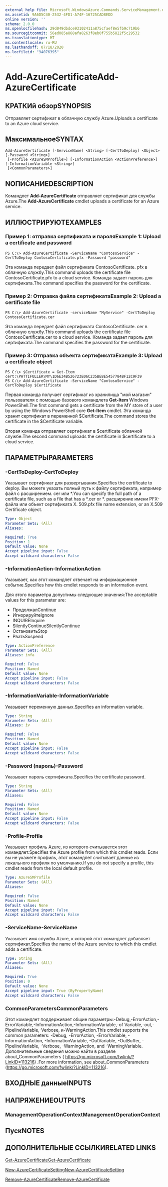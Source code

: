 ```yaml
---
external help file: Microsoft.WindowsAzure.Commands.ServiceManagement.dll-Help.xml
ms.assetid: 9A6D5C40-2532-4FD1-A74F-16725CAD8EDD
online version: ''
schema: 2.0.0
ms.openlocfilehash: 29d049dbdce93102411a875cfaef8e5fb9c719b6
ms.sourcegitcommit: 56ed085a868afa8263f8eb0f755b5822f5c29532
ms.translationtype: MT
ms.contentlocale: ru-RU
ms.lasthandoff: 07/18/2020
ms.locfileid: "94076395"
---
```

# <span data-ttu-id="d0796-101">Add-AzureCertificate</span><span class="sxs-lookup"><span data-stu-id="d0796-101">Add-AzureCertificate</span></span>

## <span data-ttu-id="d0796-102">КРАТКИй обзор</span><span class="sxs-lookup"><span data-stu-id="d0796-102">SYNOPSIS</span></span>
<span data-ttu-id="d0796-103">Отправляет сертификат в облачную службу Azure.</span><span class="sxs-lookup"><span data-stu-id="d0796-103">Uploads a certificate to an Azure cloud service.</span></span>

## <span data-ttu-id="d0796-104">Максимальное</span><span class="sxs-lookup"><span data-stu-id="d0796-104">SYNTAX</span></span>

```
Add-AzureCertificate [-ServiceName] <String> [-CertToDeploy] <Object> [-Password <String>]
 [-Profile <AzureSMProfile>] [-InformationAction <ActionPreference>] [-InformationVariable <String>]
 [<CommonParameters>]
```

## <span data-ttu-id="d0796-105">NОПИСАНИЕ</span><span class="sxs-lookup"><span data-stu-id="d0796-105">DESCRIPTION</span></span>
<span data-ttu-id="d0796-106">Командлет **Add-AzureCertificate** отправляет сертификат для службы Azure.</span><span class="sxs-lookup"><span data-stu-id="d0796-106">The **Add-AzureCertificate** cmdlet uploads a certificate for an Azure service.</span></span>

## <span data-ttu-id="d0796-107">ИЛЛЮСТРИРУЮТ</span><span class="sxs-lookup"><span data-stu-id="d0796-107">EXAMPLES</span></span>

### <span data-ttu-id="d0796-108">Пример 1: отправка сертификата и пароля</span><span class="sxs-lookup"><span data-stu-id="d0796-108">Example 1: Upload a certificate and password</span></span>
```
PS C:\> Add-AzureCertificate -ServiceName "ContosoService" -CertToDeploy ContosoCertificate.pfx -Password "password"
```

<span data-ttu-id="d0796-109">Эта команда передает файл сертификата ContosoCertificate. pfx в облачную службу.</span><span class="sxs-lookup"><span data-stu-id="d0796-109">This command uploads the certificate file ContosoCertificate.pfx to a cloud service.</span></span>
<span data-ttu-id="d0796-110">Команда задает пароль для сертификата.</span><span class="sxs-lookup"><span data-stu-id="d0796-110">The command specifies the password for the certificate.</span></span>

### <span data-ttu-id="d0796-111">Пример 2: Отправка файла сертификата</span><span class="sxs-lookup"><span data-stu-id="d0796-111">Example 2: Upload a certificate file</span></span>
```
PS C:\> Add-AzureCertificate -serviceName "MyService" -CertToDeploy ContosoCertificate.cer
```

<span data-ttu-id="d0796-112">Эта команда передает файл сертификата ContosoCertificate. cer в облачную службу.</span><span class="sxs-lookup"><span data-stu-id="d0796-112">This command uploads the certificate file ContosoCertificate.cer to a cloud service.</span></span>
<span data-ttu-id="d0796-113">Команда задает пароль для сертификата.</span><span class="sxs-lookup"><span data-stu-id="d0796-113">The command specifies the password for the certificate.</span></span>

### <span data-ttu-id="d0796-114">Пример 3: Отправка объекта сертификата</span><span class="sxs-lookup"><span data-stu-id="d0796-114">Example 3: Upload a certificate object</span></span>
```
PS C:\> $Certificate = Get-Item cert:\PATTIFULLER\MY\1D6E34B526723E06C235BE8E5457784BF12C9F39
PS C:\> Add-AzureCertificate -ServiceName "ContosoService" -CertToDeploy $Certificate
```

<span data-ttu-id="d0796-115">Первая команда получает сертификат из хранилища "мой магазин" пользователя с помощью базового командлета **Get-Item** Windows PowerShell.</span><span class="sxs-lookup"><span data-stu-id="d0796-115">The first command gets a certificate from the MY store of a user by using the Windows PowerShell core **Get-Item** cmdlet.</span></span>
<span data-ttu-id="d0796-116">Эта команда хранит сертификат в переменной $Certificate.</span><span class="sxs-lookup"><span data-stu-id="d0796-116">The command stores the certificate in the $Certificate variable.</span></span>

<span data-ttu-id="d0796-117">Вторая команда отправляет сертификат в $certificate облачной службе.</span><span class="sxs-lookup"><span data-stu-id="d0796-117">The second command uploads the certificate in $certificate to a cloud service.</span></span>

## <span data-ttu-id="d0796-118">ПАРАМЕТРЫ</span><span class="sxs-lookup"><span data-stu-id="d0796-118">PARAMETERS</span></span>

### <span data-ttu-id="d0796-119">-CertToDeploy</span><span class="sxs-lookup"><span data-stu-id="d0796-119">-CertToDeploy</span></span>
<span data-ttu-id="d0796-120">Указывает сертификат для развертывания.</span><span class="sxs-lookup"><span data-stu-id="d0796-120">Specifies the certificate to deploy.</span></span>
<span data-ttu-id="d0796-121">Вы можете указать полный путь к файлу сертификата, например файл с расширением. cer или \*.</span><span class="sxs-lookup"><span data-stu-id="d0796-121">You can specify the full path of a certificate file, such as a file that has a \*.cer or \*.</span></span>
<span data-ttu-id="d0796-122">расширение имени PFX-файла или объект сертификата X. 509.</span><span class="sxs-lookup"><span data-stu-id="d0796-122">pfx file name extension, or an X.509 Certificate object.</span></span>

```yaml
Type: Object
Parameter Sets: (All)
Aliases: 

Required: True
Position: 1
Default value: None
Accept pipeline input: False
Accept wildcard characters: False
```

### <span data-ttu-id="d0796-123">-InformationAction</span><span class="sxs-lookup"><span data-stu-id="d0796-123">-InformationAction</span></span>
<span data-ttu-id="d0796-124">Указывает, как этот командлет отвечает на информационное событие.</span><span class="sxs-lookup"><span data-stu-id="d0796-124">Specifies how this cmdlet responds to an information event.</span></span>

<span data-ttu-id="d0796-125">Для этого параметра допустимы следующие значения:</span><span class="sxs-lookup"><span data-stu-id="d0796-125">The acceptable values for this parameter are:</span></span>

- <span data-ttu-id="d0796-126">Продолжал</span><span class="sxs-lookup"><span data-stu-id="d0796-126">Continue</span></span>
- <span data-ttu-id="d0796-127">Игнорируйте</span><span class="sxs-lookup"><span data-stu-id="d0796-127">Ignore</span></span>
- <span data-ttu-id="d0796-128">INQUIRE</span><span class="sxs-lookup"><span data-stu-id="d0796-128">Inquire</span></span>
- <span data-ttu-id="d0796-129">SilentlyContinue</span><span class="sxs-lookup"><span data-stu-id="d0796-129">SilentlyContinue</span></span>
- <span data-ttu-id="d0796-130">Остановить</span><span class="sxs-lookup"><span data-stu-id="d0796-130">Stop</span></span>
- <span data-ttu-id="d0796-131">Рвать</span><span class="sxs-lookup"><span data-stu-id="d0796-131">Suspend</span></span>

```yaml
Type: ActionPreference
Parameter Sets: (All)
Aliases: infa

Required: False
Position: Named
Default value: None
Accept pipeline input: False
Accept wildcard characters: False
```

### <span data-ttu-id="d0796-132">-InformationVariable</span><span class="sxs-lookup"><span data-stu-id="d0796-132">-InformationVariable</span></span>
<span data-ttu-id="d0796-133">Указывает переменную данных.</span><span class="sxs-lookup"><span data-stu-id="d0796-133">Specifies an information variable.</span></span>

```yaml
Type: String
Parameter Sets: (All)
Aliases: iv

Required: False
Position: Named
Default value: None
Accept pipeline input: False
Accept wildcard characters: False
```

### <span data-ttu-id="d0796-134">-Password (пароль)</span><span class="sxs-lookup"><span data-stu-id="d0796-134">-Password</span></span>
<span data-ttu-id="d0796-135">Указывает пароль сертификата.</span><span class="sxs-lookup"><span data-stu-id="d0796-135">Specifies the certificate password.</span></span>

```yaml
Type: String
Parameter Sets: (All)
Aliases: 

Required: False
Position: Named
Default value: None
Accept pipeline input: False
Accept wildcard characters: False
```

### <span data-ttu-id="d0796-136">-Profile</span><span class="sxs-lookup"><span data-stu-id="d0796-136">-Profile</span></span>
<span data-ttu-id="d0796-137">Указывает профиль Azure, из которого считывается этот командлет.</span><span class="sxs-lookup"><span data-stu-id="d0796-137">Specifies the Azure profile from which this cmdlet reads.</span></span>
<span data-ttu-id="d0796-138">Если вы не укажете профиль, этот командлет считывает данные из локального профиля по умолчанию.</span><span class="sxs-lookup"><span data-stu-id="d0796-138">If you do not specify a profile, this cmdlet reads from the local default profile.</span></span>

```yaml
Type: AzureSMProfile
Parameter Sets: (All)
Aliases: 

Required: False
Position: Named
Default value: None
Accept pipeline input: False
Accept wildcard characters: False
```

### <span data-ttu-id="d0796-139">-ServiceName</span><span class="sxs-lookup"><span data-stu-id="d0796-139">-ServiceName</span></span>
<span data-ttu-id="d0796-140">Указывает имя службы Azure, к которой этот командлет добавляет сертификат.</span><span class="sxs-lookup"><span data-stu-id="d0796-140">Specifies the name of the Azure service to which this cmdlet adds a certificate.</span></span>

```yaml
Type: String
Parameter Sets: (All)
Aliases: 

Required: True
Position: 0
Default value: None
Accept pipeline input: True (ByPropertyName)
Accept wildcard characters: False
```

### <span data-ttu-id="d0796-141">CommonParameters</span><span class="sxs-lookup"><span data-stu-id="d0796-141">CommonParameters</span></span>
<span data-ttu-id="d0796-142">Этот командлет поддерживает общие параметры:-Debug,-ErrorAction,-ErrorVariable,-InformationAction,-InformationVariable,-of Variable,-out,-PipelineVariable,-Verbose, и-WarningAction.</span><span class="sxs-lookup"><span data-stu-id="d0796-142">This cmdlet supports the common parameters: -Debug, -ErrorAction, -ErrorVariable, -InformationAction, -InformationVariable, -OutVariable, -OutBuffer, -PipelineVariable, -Verbose, -WarningAction, and -WarningVariable.</span></span> <span data-ttu-id="d0796-143">Дополнительные сведения можно найти в разделе about_CommonParameters ( https://go.microsoft.com/fwlink/?LinkID=113216) .</span><span class="sxs-lookup"><span data-stu-id="d0796-143">For more information, see about_CommonParameters (https://go.microsoft.com/fwlink/?LinkID=113216).</span></span>

## <span data-ttu-id="d0796-144">ВХОДНЫЕ данные</span><span class="sxs-lookup"><span data-stu-id="d0796-144">INPUTS</span></span>

## <span data-ttu-id="d0796-145">НАПРЯЖЕНИЕ</span><span class="sxs-lookup"><span data-stu-id="d0796-145">OUTPUTS</span></span>

### <span data-ttu-id="d0796-146">ManagementOperationContext</span><span class="sxs-lookup"><span data-stu-id="d0796-146">ManagementOperationContext</span></span>

## <span data-ttu-id="d0796-147">Пуск</span><span class="sxs-lookup"><span data-stu-id="d0796-147">NOTES</span></span>

## <span data-ttu-id="d0796-148">ДОПОЛНИТЕЛЬНЫЕ ССЫЛКИ</span><span class="sxs-lookup"><span data-stu-id="d0796-148">RELATED LINKS</span></span>

[<span data-ttu-id="d0796-149">Get-AzureCertificate</span><span class="sxs-lookup"><span data-stu-id="d0796-149">Get-AzureCertificate</span></span>](./Get-AzureCertificate.md)

[<span data-ttu-id="d0796-150">New-AzureCertificateSetting</span><span class="sxs-lookup"><span data-stu-id="d0796-150">New-AzureCertificateSetting</span></span>](./New-AzureCertificateSetting.md)

[<span data-ttu-id="d0796-151">Remove-AzureCertificate</span><span class="sxs-lookup"><span data-stu-id="d0796-151">Remove-AzureCertificate</span></span>](./Remove-AzureCertificate.md)


